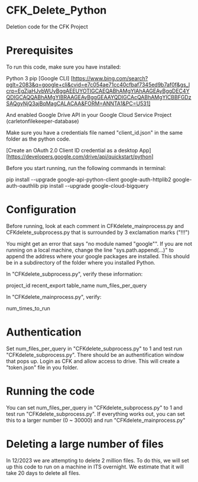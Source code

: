 # CFK_Delete_Python
Deletion code for the CFK Project

# Prerequisites
To run this code, make sure you have installed:

Python 3
pip
[Google CLI] [https://www.bing.com/search?pglt=2083&q=google+cli&cvid=e7c054ae71cc40cfbaf7345ed9b7af0f&gs_lcrp=EgZjaHJvbWUyBggAEEUYOTIGCAEQABhAMgYIAhAAGEAyBggDEC4YQDIGCAQQABhAMgYIBRAAGEAyBggGEAAYQDIGCAcQABhAMgYICBBFGDzSAQgyNjQ3ajBqMagCALACAA&FORM=ANNTA1&PC=U531]

And enabled Google Drive API in your Google Cloud Service Project (carletonfilekeeper-database)

Make sure you have a credentials file named "client_id.json" in the same folder as the python code.

[Create an OAuth 2.0 Client ID credential as a desktop App] [https://developers.google.com/drive/api/quickstart/python]

Before you start running, run the following commands in terminal:

pip install --upgrade google-api-python-client google-auth-httplib2 google-auth-oauthlib
pip install --upgrade google-cloud-bigquery

# Configuration

Before running, look at each comment in CFKdelete_mainprocess.py and CFKdelete_subprocess.py that is surrounded by 3 exclamation marks ("!!!")

You might get an error that says "no module named "google"". If you are not running on a local machine, change the line "sys.path.append(...)" to append the address where your google packages are installed. This should be in a subdirectory of the folder where you installed Python.

In "CFKdelete_subprocess.py", verify these information:

project_id
recent_export
table_name 
num_files_per_query

In "CFKdelete_mainprocess.py", verify: 

num_times_to_run

# Authentication

Set num_files_per_query in "CFKdelete_subprocess.py" to 1 and test run "CFKdelete_subprocess.py". There should be an authentification window that pops up. Login as CFK and allow access to drive. This will create a "token.json" file in you folder.

# Running the code

You can set num_files_per_query in "CFKdelete_subprocess.py" to 1 and test run "CFKdelete_subprocess.py". If everything works out, you can set this to a larger number (0 ~ 30000) and run "CFKdelete_mainprocess.py"

# Deleting a large number of files

In 12/2023 we are attempting to delete 2 million files. To do this, we will set up this code to run on a machine in ITS overnight. We estimate that it will take 20 days to delete all files.